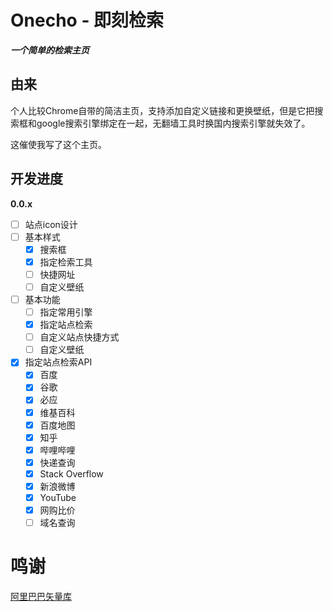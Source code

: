 # Onecho - 即刻检索
***一个简单的检索主页***

## 由来

个人比较Chrome自带的简洁主页，支持添加自定义链接和更换壁纸，但是它把搜索框和google搜索引擎绑定在一起，无翻墙工具时换国内搜索引擎就失效了。

这催使我写了这个主页。

## 开发进度

**0.0.x**

- [ ] 站点icon设计
- [ ] 基本样式
  - [x] 搜索框
  - [x] 指定检索工具
  - [ ] 快捷网址
  - [ ] 自定义壁纸
- [ ] 基本功能
  - [ ] 指定常用引擎
  - [x] 指定站点检索
  - [ ] 自定义站点快捷方式
  - [ ] 自定义壁纸
- [x] 指定站点检索API
  - [x] 百度
  - [x] 谷歌
  - [x] 必应
  - [x] 维基百科
  - [x] 百度地图
  - [x] 知乎
  - [x] 哔哩哔哩
  - [x] 快递查询
  - [x] Stack Overflow
  - [x] 新浪微博
  - [x] YouTube
  - [x] 网购比价
  - [ ] 域名查询

# 鸣谢

[阿里巴巴矢量库](https://www.iconfont.cn/)

